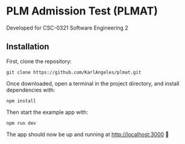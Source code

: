 # PLM Admission Test (PLMAT)

Developed for CSC-0321 Software Engineering 2
## Installation
First, clone the repository:
```
git clone https://github.com/KarlAngeles/plmat.git
```
Once downloaded, open a terminal in the project directory, and install dependencies with:
```
npm install
```
Then start the example app with:
```
npm run dev
```
The app should now be up and running at [http://localhost:3000](http://localhost:3000) :rocket:
